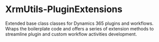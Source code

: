 # XrmUtils-PluginExtensions
Extended base class classes for Dynamics 365 plugins and workflows. Wraps the boilerplate code and offers a series of extension methods to streamline plugin and custom workflow activities development.
